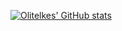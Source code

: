 [![Olitelkes' GitHub stats](https://github-readme-stats.vercel.app/api?username=olitelkes)](https://github.com/anuraghazra/github-readme-stats&theme=tokyonight)

